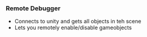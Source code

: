 ### Remote Debugger
* Connects to unity and gets all objects in teh scene
* Lets you remotely enable/disable gameobjects
